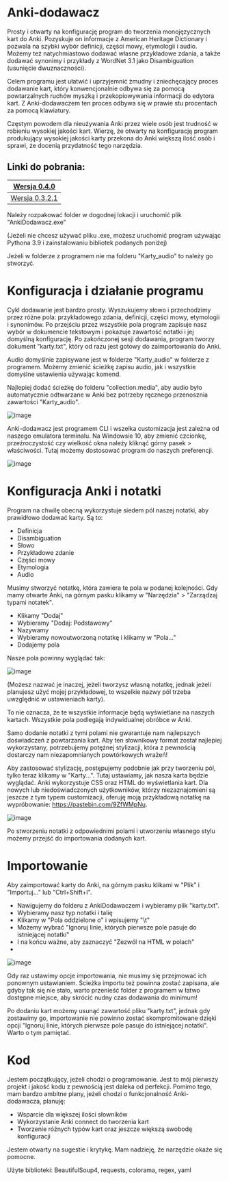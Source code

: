 # Anki-dodawacz

Prosty i otwarty na konfigurację program do tworzenia monojęzycznych kart do Anki.
Pozyskuje on informacje z American Heritage Dictionary i pozwala na szybki wybór definicji, części mowy, etymologii i audio.
Możemy też natychmiastowo dodawać własne przykładowe zdania, a także dodawać synonimy i przykłady z WordNet 3.1 jako Disambiguation (usunięcie dwuznaczności).

Celem programu jest ułatwić i uprzyjemnić żmudny i zniechęcający proces dodawanie kart,
który konwencjonalnie odbywa się za pomocą powtarzalnych ruchów myszką i przekopiowywania
informacji do edytora kart. Z Anki-dodawaczem ten proces odbywa się w prawie stu procentach
za pomocą klawiatury.

Częstym powodem dla nieużywania Anki przez wiele osób jest trudność w robieniu wysokiej jakości kart. 
Wierzę, że otwarty na konfigurację program produkujący wysokiej jakości karty przekona do Anki większą ilość osób i sprawi, że docenią przydatność tego narzędzia.

## Linki do pobrania:

| [Wersja 0.4.0 ](https://github.com/funky-trellis/anki-dodawacz/releases/download/v0.4.0/AnkiDodawacz_v0_4_0.zip) |
|-
| [Wersja 0.3.2.1 ](https://github.com/funky-trellis/anki-dodawacz/releases/download/v0.3.2.1/AnkiDodawacz.zip) |



Należy rozpakować folder w dogodnej lokacji i uruchomić plik "AnkiDodawacz.exe"

(Jeżeli nie chcesz używać pliku .exe, możesz uruchomić program używając Pythona 3.9 i zainstalowaniu bibliotek podanych poniżej)

Jeżeli w folderze z programem nie ma folderu "Karty_audio" to należy go stworzyć.

# Konfiguracja i działanie programu

Cykl dodawanie jest bardzo prosty.
Wyszukujemy słowo i przechodzimy przez różne pola: przykładowego zdania, definicji, części mowy, etymologii i synonimów.
Po przejściu przez wszystkie pola program zapisuje nasz wybór w dokumencie tekstowym i pokazuje zawartość notatki i jej domyślną konfigurację.
Po zakończonej sesji dodawania, program tworzy dokument "karty.txt", który od razu jest gotowy do zaimportowania do Anki.

Audio domyślnie zapisywane jest w folderze "Karty_audio" w folderze z programem.
Możemy zmienić ścieżkę zapisu audio, jak i wszystkie domyślne ustawienia używając komend.

Najlepiej dodać ścieżkę do folderu "collection.media", aby audio było automatycznie odtwarzane w Anki bez potrzeby ręcznego przenosznia zawartości "Karty_audio".

![image](https://user-images.githubusercontent.com/82805891/115930678-2fd71900-a48a-11eb-9163-4abfba9c1df9.png)

Anki-dodawacz jest programem CLI i wszelka customizacja jest zależna od naszego emulatora terminalu.
Na Windowsie 10, aby zmienić czcionkę, przeźroczystość czy wielkość okna należy kliknąć górny pasek > właściwości.
Tutaj możemy dostosować program do naszych preferencji.

![image](https://user-images.githubusercontent.com/82805891/116147106-999c3080-a6df-11eb-85ec-40de05b43a90.png)

# Konfiguracja Anki i notatki

Program na chwilę obecną wykorzystuje siedem pól naszej notatki, aby prawidłowo dodawać karty.
Są to:
- Definicja
- Disambiguation
- Słowo
- Przykładowe zdanie
- Części mowy
- Etymologia
- Audio

Musimy stworzyć notatkę, która zawiera te pola w podanej kolejności.
Gdy mamy otwarte Anki, na górnym pasku klikamy w "Narzędzia" > "Zarządzaj typami notatek".
- Klikamy "Dodaj"
- Wybieramy "Dodaj: Podstawowy"
- Nazywamy
- Wybieramy nowoutworzoną notatkę i klikamy w "Pola..."
- Dodajemy pola

Nasze pola powinny wyglądać tak:

![image](https://user-images.githubusercontent.com/82805891/116594831-f0de1300-a922-11eb-8af7-65688c721c8d.png)

(Możesz nazwać je inaczej, jeżeli tworzysz własną notatkę, jednak jeżeli planujesz użyć mojej przykładowej,
to wszelkie nazwy pól trzeba uwzględnić w ustawieniach karty).

To nie oznacza, że te wszystkie informacje będą wyświetlane na naszych kartach.
Wszystkie pola podlegają indywidualnej obróbce w Anki.

Samo dodanie notatki z tymi polami nie gwarantuje nam najlepszych doświadczeń z powtarzania kart.
Aby ten słownikowy format został najlepiej wykorzystany, potrzebujemy potężnej stylizacji, która z pewnością
dostarczy nam niezapomnianych powtórkowych wrażeń!

Aby zastosować stylizację, postępujemy podobnie jak przy tworzeniu pól, tylko teraz klikamy w "Karty...".
Tutaj ustawiamy, jak nasza karta będzie wyglądać. Anki wykorzystuje CSS oraz HTML do wyświetlania kart.
Dla nowych lub niedoświadczonych użytkowników, którzy niezaznajomieni są jeszcze z tym typem customizacji,
oferuję moją przykładową notatkę na wypróbowanie:
https://pastebin.com/9ZfWMpNu.
 

![image](https://user-images.githubusercontent.com/82805891/115956831-67cc7380-a4ff-11eb-8648-7a6599e45c1f.png)

Po stworzeniu notatki z odpowiednimi polami i utworzeniu własnego stylu możemy przejść do importowania dodanych kart.


# Importowanie

Aby zaimportować karty do Anki, na górnym pasku klikami w "Plik" i "Importuj..." lub "Ctrl+Shift+I".
- Nawigujemy do folderu z AnkiDodawaczem i wybieramy plik "karty.txt".
- Wybieramy nasz typ notatki i talię
- Klikamy w "Pola oddzielone o" i wpisujemy "\t"
- Możemy wybrać "Ignoruj linie, których pierwsze pole pasuje do istniejącej notatki"
- I na końcu ważne, aby zaznaczyć "Zezwól na HTML w polach"
- 
![image](https://user-images.githubusercontent.com/82805891/116596638-e886d780-a924-11eb-8e82-b7d789151486.png)

Gdy raz ustawimy opcje importowania, nie musimy się przejmować ich ponownym ustawianiem.
Ścieżka importu też powinna zostać zapisana, ale gdyby tak się nie stało, warto przenieść folder z programem w łatwo dostępne miejsce,
aby skrócić nudny czas dodawania do minimum!

Po dodaniu kart możemy usunąć zawartość pliku "karty.txt", jednak gdy zostawimy go, importowanie
nie powinno zostać skompromitowane dzięki opcji "Ignoruj linie, których pierwsze pole pasuje do istniejącej notatki".
Warto o tym pamiętać.

# Kod

Jestem początkujący, jeżeli chodzi o programowanie. Jest to mój pierwszy projekt i jakość kodu z pewnością jest daleka od perfekcji.
Pomimo tego, mam bardzo ambitne plany, jeżeli chodzi o funkcjonalność Anki-dodawacza, planuję:
- Wsparcie dla większej ilości słowników
- Wykorzystanie Anki connect do tworzenia kart
- Tworzenie różnych typów kart oraz jeszcze większą swobodę konfiguracji

Jestem otwarty na sugestie i krytykę.
Mam nadzieję, że narzędzie okaże się pomocne.


Użyte biblioteki: BeautifulSoup4, requests, colorama, regex, yaml
